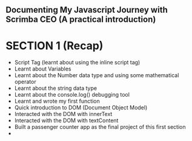 ## Documenting My Javascript Journey with Scrimba CEO (A practical introduction)
# SECTION 1 (Recap)
- Script Tag (learnt about using the inline script tag)
- Learnt about Variables
- Learnt about the Number data type and using some mathematical operator 
- Learnt about the string data type
- Learnt about the console.log() debugging tool
- Learnt and wrote my first function
- Quick introduction to DOM (Document Object Model)
- Interacted with the DOM with innerText
- Interacted with the DOM with textContent
- Built a passenger counter app as the final project of this first section
- 
